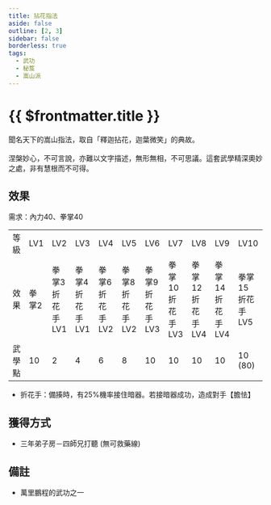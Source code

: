 ```yaml
---
title: 拈花指法
aside: false
outline: [2, 3]
sidebar: false
borderless: true
tags:
  - 武功
  - 秘笈
  - 嵩山派
---
```


# {{ $frontmatter.title }}

<BookItemIcon :size="`medium`" :needLink="false" :no="1020"></BookItemIcon>

聞名天下的嵩山指法，取自「釋迦拈花，迦葉微笑」的典故。
<br><br>
涅槃妙心，不可言說，亦難以文字描述，無形無相，不可思議。這套武學精深奧妙之處，非有慧根而不可得。
<br clear="all" />

## 效果

需求：內力40、拳掌40

<table>
    <tr>
        <td>等級</td>
        <td>LV1</td>
        <td>LV2</td>
        <td>LV3</td>
        <td>LV4</td>
        <td>LV5</td>
        <td>LV6</td>
        <td>LV7</td>
        <td>LV8</td>
        <td>LV9</td>
        <td>LV10</td>
    </tr>
    <tr>
        <td>效果</td>
        <td>拳掌2</td>
        <td>拳掌3<br>折花手LV1</td>
        <td>拳掌4<br>折花手LV1</td>
        <td>拳掌6<br>折花手LV2</td>
        <td>拳掌8<br>折花手LV2</td>
        <td>拳掌9<br>折花手LV3</td>
        <td>拳掌10<br>折花手LV3</td>
        <td>拳掌12<br>折花手LV4</td>
        <td>拳掌14<br>折花手LV4</td>
        <td>拳掌15<br>折花手LV5</td>
    </tr>
    <tr>
        <td>武學點</td>
        <td>10</td>
        <td>2</td>
        <td>4</td>
        <td>6</td>
        <td>8</td>
        <td>10</td>
        <td>10</td>
        <td>10</td>
        <td>10</td>
        <td>10 (80)</td>
    </tr>
</table>

- 折花手：備揍時，有25%機率接住暗器。若接暗器成功，造成對手【膽怯】

## 獲得方式

- 三年弟子房－四師兄打聽 (無可救藥線)

## 備註

- 萬里鵬程的武功之一
